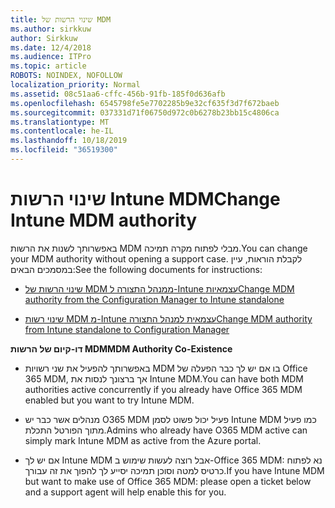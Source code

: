 ```yaml
---
title: שינוי הרשות של MDM
ms.author: sirkkuw
author: Sirkkuw
ms.date: 12/4/2018
ms.audience: ITPro
ms.topic: article
ROBOTS: NOINDEX, NOFOLLOW
localization_priority: Normal
ms.assetid: 08c51aa6-cffc-456b-91fb-185f0d636afb
ms.openlocfilehash: 6545798fe5e7702285b9e32cf635f3d7f672baeb
ms.sourcegitcommit: 037331d71f06750d972c0b6278b23bb15c4806ca
ms.translationtype: MT
ms.contentlocale: he-IL
ms.lasthandoff: 10/18/2019
ms.locfileid: "36519300"
---
```

# <a name="change-intune-mdm-authority"></a><span data-ttu-id="086d7-102">שינוי הרשות Intune MDM</span><span class="sxs-lookup"><span data-stu-id="086d7-102">Change Intune MDM authority</span></span>

<span data-ttu-id="086d7-103">באפשרותך לשנות את הרשות MDM מבלי לפתוח מקרה תמיכה.</span><span class="sxs-lookup"><span data-stu-id="086d7-103">You can change your MDM authority without opening a support case.</span></span> <span data-ttu-id="086d7-104">לקבלת הוראות, עיין במסמכים הבאים:</span><span class="sxs-lookup"><span data-stu-id="086d7-104">See the following documents for instructions:</span></span>
  
- [<span data-ttu-id="086d7-105">שינוי הרשות של MDM ממנהל התצורה ל-Intune עצמאיות</span><span class="sxs-lookup"><span data-stu-id="086d7-105">Change MDM authority from the Configuration Manager to Intune standalone</span></span>](https://docs.microsoft.com/sccm/mdm/deploy-use/migrate-change-mdm-authority)
    
- [<span data-ttu-id="086d7-106">שינוי רשות MDM מ-Intune עצמאית למנהל התצורה</span><span class="sxs-lookup"><span data-stu-id="086d7-106">Change MDM authority from Intune standalone to Configuration Manager</span></span>](https://docs.microsoft.com/sccm/mdm/deploy-use/change-mdm-authority)
    
 <span data-ttu-id="086d7-107">**דו-קיום של הרשות MDM**</span><span class="sxs-lookup"><span data-stu-id="086d7-107">**MDM Authority Co-Existence**</span></span>
  
- <span data-ttu-id="086d7-108">באפשרותך להפעיל את שני רשויות MDM בו אם יש לך כבר הפעלה של Office 365 MDM, אך ברצונך לנסות את Intune MDM.</span><span class="sxs-lookup"><span data-stu-id="086d7-108">You can have both MDM authorities active concurrently if you already have Office 365 MDM enabled but you want to try Intune MDM.</span></span>
    
- <span data-ttu-id="086d7-109">מנהלים אשר כבר יש O365 MDM פעיל יכול פשוט לסמן Intune MDM כמו פעיל מתוך הפורטל התכלת.</span><span class="sxs-lookup"><span data-stu-id="086d7-109">Admins who already have O365 MDM active can simply mark Intune MDM as active from the Azure portal.</span></span>
    
- <span data-ttu-id="086d7-110">אם יש לך Intune MDM אבל רוצה לעשות שימוש ב-Office 365 MDM: נא לפתוח כרטיס למטה וסוכן תמיכה יסייע לך להפוך את זה עבורך.</span><span class="sxs-lookup"><span data-stu-id="086d7-110">If you have Intune MDM but want to make use of Office 365 MDM: please open a ticket below and a support agent will help enable this for you.</span></span>
    

